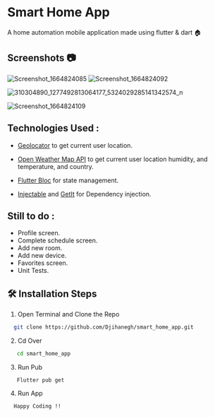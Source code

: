 # Smart Home App
A home automation mobile application made using flutter &amp; dart 🏠


##  Screenshots :camera:
![Screenshot_1664824085](https://user-images.githubusercontent.com/40029149/193697613-7749011b-f3b3-4bf4-9f1e-c812eae95599.png)
![Screenshot_1664824092](https://user-images.githubusercontent.com/40029149/193697645-cf08c323-e4cc-4e50-9619-cefa64191967.png)

![310304890_1277492813064177_5324029285141342574_n](https://user-images.githubusercontent.com/40029149/193697569-c75f4699-1784-431b-ad5d-4af975005dd3.jpg)

![Screenshot_1664824109](https://user-images.githubusercontent.com/40029149/193697674-42106d2e-2ef6-40fe-ba82-7a317ce05d7d.png)


## Technologies Used : 

 - [Geolocator](https://pub.dev/packages/geolocator) to get current user location.
 - [Open Weather Map API](https://openweathermap.org/current) to get current user location humidity, and temperature, and country.
 
 - [Flutter Bloc](https://pub.dev/packages/flutter_bloc) for state management.
 - [Injectable](https://pub.dev/packages/injectable) and [GetIt](https://pub.dev/packages/get_it) for Dependency injection.
 
 ## Still to do : 
- Profile screen.
- Complete schedule screen.
- Add new room.
- Add new device.
- Favorites screen.
- Unit Tests.

## 🛠️ Installation Steps

1. Open Terminal and Clone the Repo

```bash
  git clone https://github.com/Djihanegh/smart_home_app.git
```
 2. Cd Over 
 
```bash
   cd smart_home_app
```
 3. Run Pub
```
   Flutter pub get
```
4. Run App
```
  Happy Coding !!
```
